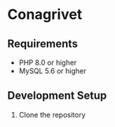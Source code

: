 Conagrivet
======================

## Requirements
- PHP 8.0 or higher
- MySQL 5.6 or higher

## Development Setup
1. Clone the repository

